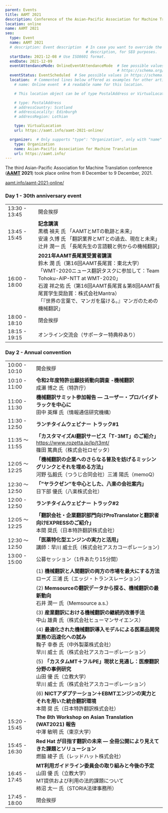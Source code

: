 ```yaml
---
parent: Events
title: AAMT 2021
description: Conference of the Asian-Pacific Association for Machine Translation
location: online
name: AAMT 2021
seo:
  type: Event
  name: AAMT 2021
  # description: Event description  # In case you want to override the value of the page
                                    # description, for SEO purposes.
  startDate: 2021-12-08 # Use ISO8601 format.
  endDate: 2021-12-09
  eventAttendanceMode: OnlineEventAttendanceMode  # See possible values in
                                                  # https://schema.org/EventAttendanceModeEnumeration
  eventStatus: EventScheduled  # See possible values in https://schema.org/EventStatusType
  location:  # Commented lines below offered as examples for other articles.
    # name: Online event  # A readable name for this location.

    # This location object can be of type PostalAddress or VirtualLocation. See examples below:

    # type: PostalAddress
    # addressCountry: Scotland
    # addressLocality: Edinburgh
    # addressRegion: Lothian

    type: VirtualLocation
    url: https://aamt.info/aamt-2021-online/

  organizer:  # Only supports "type": "Organization", only with "name" and "url" fields.
    type: Organization
    name: Asian-Pacific Association for Machine Translation
    url: https://aamt.info/
---
```


The third Asian-Pacific Association for Machine Translation conference (**[AAMT](../associations/aamt.md) 2021**) took place online from 8 December to 9 December, 2021.

[aamt.info/aamt-2021-online/](https://aamt.info/aamt-2021-online/)

### Day 1 - 30th anniversary event

|     |     |
| --- | --- |
| 13:30 - 13:45 | 開会挨拶 |
| 13:45 - 15:45 | **記念講演** <br>黒橋 禎夫 氏 「AAMTとMTの軌跡と未来」 <br>安達 久博 氏 「翻訳業界とMTとの過去、現在と未来」 <br>辻井 潤一 氏 「長尾先生の言語観と例からの機械翻訳」 |
| 16:00 - 18:00 | **2021年AAMT長尾賞受賞者講演** <br>鈴木 潤 氏（第16回AAMT長尾賞：東北大学） <br>「WMT-2020ニュース翻訳タスクに参加して：Team Tohoku-AIP-NTT at WMT-2020」 <br>石渡 祥之佑 氏（第16回AAMT長尾賞＆第8回AAMT長尾賞学生奨励賞：株式会社Mantra） <br>「『世界の言葉で、マンガを届ける。』マンガのための機械翻訳」 |
| 18:00 - 18:10 | 閉会挨拶 |
| 18:15 - 19:15	| オンライン交流会（サポーター特典枠あり） |


### Day 2 - Annual convention

|     |     |
| --- | --- |
| 10:00 - 10:10 | 開会挨拶 |
| 10:10 - 11:00 | **令和2年度特許出願技術動向調査 -機械翻訳** <br>成瀬 博之 氏（特許庁） |
| 11:00 - 11:30 | **機械翻訳サミット参加報告 — ユーザー・プロバイダトラックを中心に** <br>田中 英輝 氏（情報通信研究機構） |
| 11:30 - 12:50 | **ランチタイムウェビナー トラック#1** |
| 11:35 ～ 11:55 | **「カスタマイズAI翻訳サービス「T-3MT」のご紹介」** https://www.rozetta.jp/lp/t3mt/ <br>篠田 篤典氏（株式会社ロゼッタ） |
| 12:05 ～ 12:25 | **「機械翻訳の企業へのさらなる普及を妨げるミッシングリンクとそれを埋める方法」** <br>河野 弘毅氏（つうじ合同会社）三浦 陽氏（memoQ） |
| 12:30 ～ 12:50 | **「”ヤラクゼン”を中心とした、八楽の会社案内」** <br>日下部 優氏（八楽株式会社） |
| 12:00 - 12:50 | **ランチタイムウェビナー トラック#2** |
| 12:05 ～ 12:25 | **「翻訳会社・企業翻訳部門向けProTranslatorと翻訳者向けEXPRESSのご紹介」** <br>本間 奨氏（日本特許翻訳株式会社） |
| 12:30 ～ 12:50 | **「医薬特化型エンジンの実力と活用」** <br>講師：早川 威士氏（株式会社アスカコーポレーション） |
| 13:00 - 15:00	| 公募セッション（1件あたり15分間） |
| | (1) **機械翻訳と人間翻訳の両方の市場を最大にする方法** <br> ローズ 三浦 氏（エッジ・トランスレーション） |
| | (2) **Memsourceの翻訳データから探る、機械翻訳の最新動向** <br>石井 潤一 氏（Memsource a.s.） |
| | (3) **産業翻訳における機械翻訳の継続的改善手法** <br>中山 雄貴 氏（株式会社ヒューマンサイエンス） |
| | (4) **最適化された機械翻訳導入モデルによる医薬品開発業務の迅速化への試み** <br>鞠子 幸泰 氏（中外製薬株式会社）<br> 早川 威士 氏（株式会社アスカコーポレーション） |
| | (5) **「カスタムMT＋フルPE」現状と見通し：医療翻訳分野の事例研究** <br>山田 優 氏（立教大学） <br>早川 威士 氏（株式会社アスカコーポレーション） |
| | (6) **NICTアダプテーション＋EBMTエンジンの実力とそれを用いた統合翻訳環境** <br>本間 奨 氏（日本特許翻訳株式会社） |
| 15:20 - 15:45 | **The 8th Workshop on Asian Translation (WAT2021) 報告** <br>中澤 敏明 氏（東京大学） |
| 15:45 - 16:30 | **Red Hat が目指す翻訳の未来 — 全冊公開により見えてきた課題とソリューション** <br>燃脇 綾子 氏（レッドハット株式会社） |
| 16:45 - 17:45 | **MT利用ガイドライン委員会の取り組みと今後の予定** <br>山田 優 氏（立教大学） <br>MT提供および利用の法的課題について <br>柿沼 太一 氏（STORIA法律事務所） |
| 17:45 - 18:00 | 閉会挨拶 |
